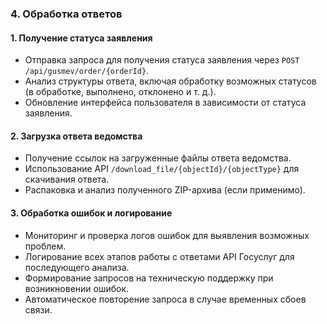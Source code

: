 ### 4. **Обработка ответов**

#### 1. **Получение статуса заявления**

- Отправка запроса для получения статуса заявления через `POST /api/gusmev/order/{orderId}`.
- Анализ структуры ответа, включая обработку возможных статусов (в обработке, выполнено, отклонено и т. д.).
- Обновление интерфейса пользователя в зависимости от статуса заявления.

#### 2. **Загрузка ответа ведомства**

- Получение ссылок на загруженные файлы ответа ведомства.
- Использование API `/download_file/{objectId}/{objectType}` для скачивания ответа.
- Распаковка и анализ полученного ZIP-архива (если применимо).

#### 3. **Обработка ошибок и логирование**

- Мониторинг и проверка логов ошибок для выявления возможных проблем.
- Логирование всех этапов работы с ответами API Госуслуг для последующего анализа.
- Формирование запросов на техническую поддержку при возникновении ошибок.
- Автоматическое повторение запроса в случае временных сбоев связи.

